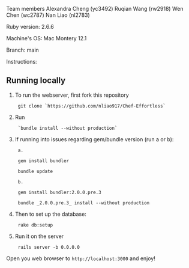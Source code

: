 Team members
Alexandra Cheng (yc3492)
Ruqian Wang (rw2918)
Wen Chen (wc2787)
Nan Liao (nl2783)

Ruby version: 2.6.6

Machine's OS: Mac Montery 12.1

Branch: main

Instructions:

## Running locally

1. To run the webserver, first fork this repository 

        git clone `https://github.com/nliao917/Chef-Effortless`

2. Run

        `bundle install --without production`

3. If running into issues regarding gem/bundle version (run a or b):

        a.

        gem install bundler

        bundle update

        b.

        gem install bundler:2.0.0.pre.3

        bundle _2.0.0.pre.3_ install --without production 

4. Then to set up the database:

        rake db:setup

5. Run it on the server

        rails server -b 0.0.0.0

Open you web browser to `http://localhost:3000` and enjoy!


